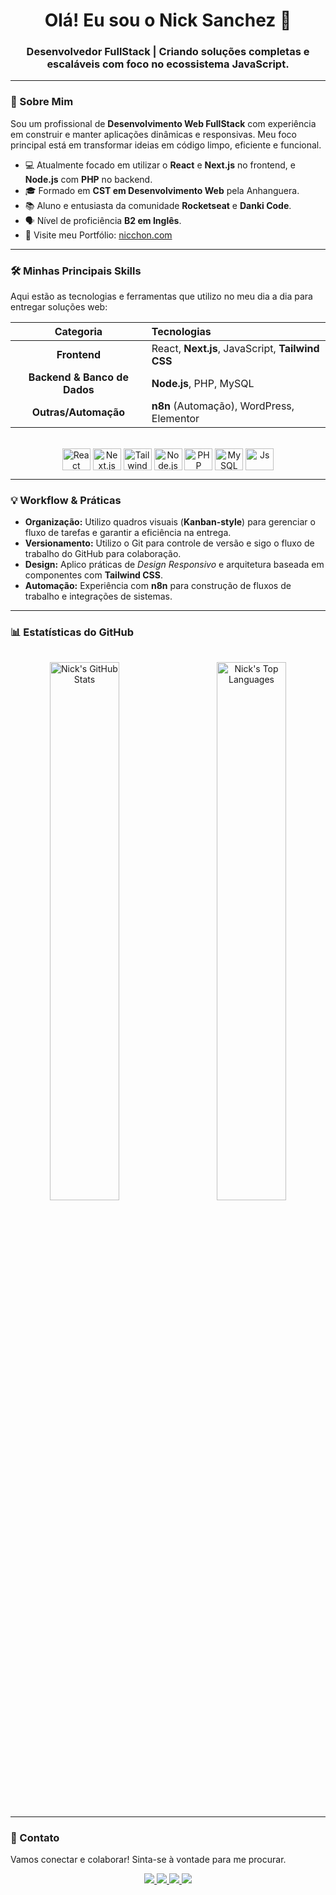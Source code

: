 <h1 align="center">Olá! Eu sou o Nick Sanchez 👋</h1>

<h3 align="center">Desenvolvedor FullStack | Criando soluções completas e escaláveis com foco no ecossistema JavaScript.</h3>

---

### 🚀 Sobre Mim

Sou um profissional de **Desenvolvimento Web FullStack** com experiência em construir e manter aplicações dinâmicas e responsivas. Meu foco principal está em transformar ideias em código limpo, eficiente e funcional.

* 💻 Atualmente focado em utilizar o **React** e **Next.js** no frontend, e **Node.js** com **PHP** no backend.
* 🎓 Formado em **CST em Desenvolvimento Web** pela Anhanguera.
* 📚 Aluno e entusiasta da comunidade **Rocketseat** e **Danki Code**.
* 🗣 Nível de proficiência **B2 em Inglês**.
* 🔗 Visite meu Portfólio: [nicchon.com](https://nicchon.com/)

---

### 🛠️ Minhas Principais Skills

Aqui estão as tecnologias e ferramentas que utilizo no meu dia a dia para entregar soluções web:

| Categoria | Tecnologias |
| :---: | :--- |
| **Frontend** | React, **Next.js**, JavaScript, **Tailwind CSS** |
| **Backend & Banco de Dados** | **Node.js**, PHP, MySQL |
| **Outras/Automação** | **n8n** (Automação), WordPress, Elementor |

<br>

<div align="center">
  <img align="center" alt="React" height="35" width="45" src="https://cdn.jsdelivr.net/gh/devicons/devicon/icons/react/react-original.svg">
  <img align="center" alt="Next.js" height="35" width="45" src="https://cdn.jsdelivr.net/gh/devicons/devicon/icons/nextjs/nextjs-original.svg">
  <img align="center" alt="Tailwind CSS" height="35" width="45" src="https://cdn.jsdelivr.net/gh/devicons/devicon/icons/tailwindcss/tailwindcss-original.svg">
  <img align="center" alt="Node.js" height="35" width="45" src="https://cdn.jsdelivr.net/gh/devicons/devicon/icons/nodejs/nodejs-plain.svg">
  <img align="center" alt="PHP" height="35" width="45" src="https://cdn.jsdelivr.net/gh/devicons/devicon/icons/php/php-original.svg">
  <img align="center" alt="MySQL" height="35" width="45" src="https://cdn.jsdelivr.net/gh/devicons/devicon/icons/mysql/mysql-plain-wordmark.svg">
  <img align="center" alt="Js" height="35" width="45" src="https://cdn.jsdelivr.net/gh/devicons/devicon/icons/javascript/javascript-plain.svg">
</div>

---

### 💡 Workflow & Práticas

* **Organização:** Utilizo quadros visuais (**Kanban-style**) para gerenciar o fluxo de tarefas e garantir a eficiência na entrega.
* **Versionamento:** Utilizo o Git para controle de versão e sigo o fluxo de trabalho do GitHub para colaboração.
* **Design:** Aplico práticas de *Design Responsivo* e arquitetura baseada em componentes com **Tailwind CSS**.
* **Automação:** Experiência com **n8n** para construção de fluxos de trabalho e integrações de sistemas.

---

### 📊 Estatísticas do GitHub

<div align="center">
  <img src="https://camo.githubusercontent.com/82291b0fe831bfc6781e07fc5090cbd0a8b912bb8b8d4fec0696c881834f81ac/68747470733a2f2f70726f626f742e6d656469612f394575424971676170492e676966" width="100%" height="1">
</div>

<p align="center">
  <img align="left" width="47%" src="https://github-readme-stats.vercel.app/api?username=nicchonsanchez&show_icons=true&theme=midnight-purple&title_color=94b7c2&icon_color=79dafa&text_color=ebf8ff" alt="Nick's GitHub Stats" />
  <img align="right" width="47%" src="https://github-readme-stats.vercel.app/api/top-langs/?username=nicchonsanchez&layout=compact&theme=great-gatsby&langs_count=6" alt="Nick's Top Languages" />
</p>

<br clear="both">

---

### 💬 Contato

Vamos conectar e colaborar! Sinta-se à vontade para me procurar.

<div align="center">
    <a href="https://nicchon.com/" target="_blank">
        <img src="https://img.shields.io/badge/Portfólio-000000?style=for-the-badge&logo=About.me&logoColor=white" target="_blank">
    </a>
    <a href="https://wa.me/5531993767301/" target="_blank">
        <img src="https://img.shields.io/badge/-Whatsapp-25D366?style=for-the-badge&logo=whatsapp&logoColor=white" target="_blank">
    </a>
    <a href="mailto:contato@nicchon.com" target="_blank">
        <img src="https://img.shields.io/badge/Email-D14836?style=for-the-badge&logo=gmail&logoColor=white" target="_blank">
    </a>
    <a href="https://www.instagram.com/onicksanchez/" target="_blank">
        <img src="https://img.shields.io/badge/Instagram-E4405F?style=for-the-badge&logo=instagram&logoColor=white" target="_blank">
    </a>
</div>
